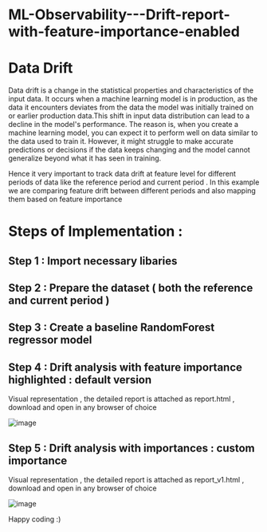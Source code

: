 # ML-Observability---Drift-report-with-feature-importance-enabled

# Data Drift 
Data drift is a change in the statistical properties and characteristics of the input data. It occurs when a machine learning model is in production, as the data it encounters deviates from the data the model was initially trained on or earlier production data.This shift in input data distribution can lead to a decline in the model's performance. The reason is, when you create a machine learning model, you can expect it to perform well on data similar to the data used to train it. However, it might struggle to make accurate predictions or decisions if the data keeps changing and the model cannot generalize beyond what it has seen in training.

Hence it very important to track data drift at feature level for different periods of data like the reference period and current period . In this example we are comparing feature drift between different periods and also mapping them based on feature importance

# Steps of Implementation : 

## Step 1 : Import necessary libaries

## Step 2 : Prepare the dataset ( both the reference and current period )

## Step 3 : Create a baseline RandomForest regressor model 

## Step 4 : Drift analysis with feature importance highlighted : default version

Visual representation , the detailed report is attached as report.html , download and open in any browser of choice

![image](https://github.com/user-attachments/assets/b6a8961e-55d5-4f2a-9292-0da999dbfa9e)

## Step 5 : Drift analysis with importances : custom importance

Visual representation , the detailed report is attached as report_v1.html , download and open in any browser of choice

![image](https://github.com/user-attachments/assets/802ab293-5a80-41cc-a6a9-4c4e8fdad515)

Happy coding :)



